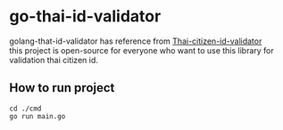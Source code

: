 # go-thai-id-validator

golang-that-id-validator has reference from [Thai-citizen-id-validator](https://github.com/jukbot/thai-citizen-id-validator) </br>
this project is open-source for everyone who want to use this library for validation thai citizen id.
## How to run project
```
cd ./cmd
go run main.go
```

